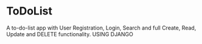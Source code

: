 # ToDoList

A to-do-list app with User Registration, Login, Search and full Create, Read, Update and DELETE functionality. USING DJANGO
